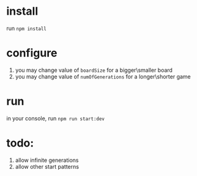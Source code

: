 # install
run `npm install`

# configure
1. you may change value of `boardSize` for a bigger\smaller board
2. you may change value of `numOfGenerations` for a longer\shorter game

# run
in your console, run `npm run start:dev`

# todo:
1. allow infinite generations
2. allow other start patterns
